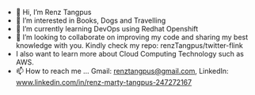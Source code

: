 - 👋 Hi, I’m Renz Tangpus
- 👀 I’m interested in Books, Dogs and Travelling
- 🌱 I’m currently learning DevOps using Redhat Openshift
- 💞️ I’m looking to collaborate on improving my code and sharing my best knowledge with you. Kindly check my repo: renzTangpus/twitter-flink
-    I also want to learn more about Cloud Computing Technology such as AWS.
- 📫 How to reach me ... Gmail: renztangpus@gmail.com, LinkedIn: www.linkedin.com/in/renz-marty-tangpus-247272167

<!---
renzTangpus/renzTangpus is a ✨ special ✨ repository because its `README.md` (this file) appears on your GitHub profile.
You can click the Preview link to take a look at your changes.
--->
